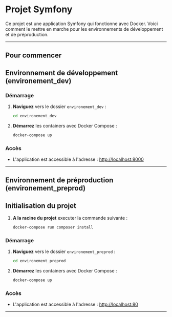 # Projet Symfony

Ce projet est une application Symfony qui fonctionne avec Docker. Voici comment le mettre en marche pour les environnements de développement et de préproduction.

---

## Pour commencer

## Environnement de développement (environement_dev)

### Démarrage

1. **Naviguez** vers le dossier `environement_dev` :

   ```sh
   cd environement_dev
   ```

2. **Démarrez** les containers avec Docker Compose :
   ```sh
   docker-compose up
   ```

### Accès

- L'application est accessible à l'adresse : [http://localhost:8000](http://localhost:8000)

---

## Environnement de préproduction (environement_preprod)

## Initialisation du projet

1. **A la racine du projet** executer la commande suivante :

   ```sh
   docker-compose run composer install

   ```

### Démarrage

1. **Naviguez** vers le dossier `environement_preprod` :

   ```sh
   cd environement_preprod
   ```

2. **Démarrez** les containers avec Docker Compose :
   ```sh
   docker-compose up
   ```

### Accès

- L'application est accessible à l'adresse : [http://localhost:80](http://localhost:80)

---
